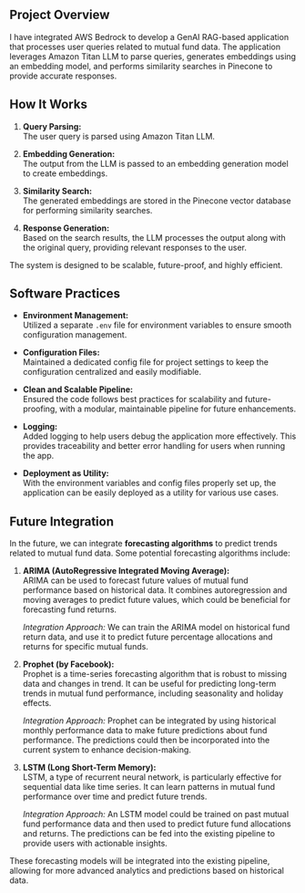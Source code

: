 ## Project Overview

I have integrated AWS Bedrock to develop a GenAI RAG-based application that processes user queries related to mutual fund data. The application leverages Amazon Titan LLM to parse queries, generates embeddings using an embedding model, and performs similarity searches in Pinecone to provide accurate responses.

## How It Works

1. **Query Parsing:**  
   The user query is parsed using Amazon Titan LLM.
   
2. **Embedding Generation:**  
   The output from the LLM is passed to an embedding generation model to create embeddings.
   
3. **Similarity Search:**  
   The generated embeddings are stored in the Pinecone vector database for performing similarity searches.

4. **Response Generation:**  
   Based on the search results, the LLM processes the output along with the original query, providing relevant responses to the user.

The system is designed to be scalable, future-proof, and highly efficient.

## Software Practices

- **Environment Management:**  
  Utilized a separate `.env` file for environment variables to ensure smooth configuration management.

- **Configuration Files:**  
  Maintained a dedicated config file for project settings to keep the configuration centralized and easily modifiable.

- **Clean and Scalable Pipeline:**  
  Ensured the code follows best practices for scalability and future-proofing, with a modular, maintainable pipeline for future enhancements.

- **Logging:**  
  Added logging to help users debug the application more effectively. This provides traceability and better error handling for users when running the app.

- **Deployment as Utility:**  
  With the environment variables and config files properly set up, the application can be easily deployed as a utility for various use cases.

## Future Integration

In the future, we can integrate **forecasting algorithms** to predict trends related to mutual fund data. Some potential forecasting algorithms include:

1. **ARIMA (AutoRegressive Integrated Moving Average):**  
   ARIMA can be used to forecast future values of mutual fund performance based on historical data. It combines autoregression and moving averages to predict future values, which could be beneficial for forecasting fund returns.

   *Integration Approach:* We can train the ARIMA model on historical fund return data, and use it to predict future percentage allocations and returns for specific mutual funds.

2. **Prophet (by Facebook):**  
   Prophet is a time-series forecasting algorithm that is robust to missing data and changes in trend. It can be useful for predicting long-term trends in mutual fund performance, including seasonality and holiday effects.

   *Integration Approach:* Prophet can be integrated by using historical monthly performance data to make future predictions about fund performance. The predictions could then be incorporated into the current system to enhance decision-making.

3. **LSTM (Long Short-Term Memory):**  
   LSTM, a type of recurrent neural network, is particularly effective for sequential data like time series. It can learn patterns in mutual fund performance over time and predict future trends.

   *Integration Approach:* An LSTM model could be trained on past mutual fund performance data and then used to predict future fund allocations and returns. The predictions can be fed into the existing pipeline to provide users with actionable insights.

These forecasting models will be integrated into the existing pipeline, allowing for more advanced analytics and predictions based on historical data.